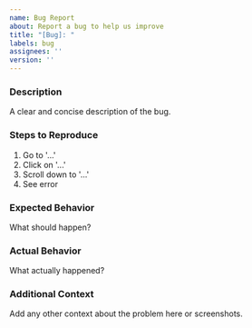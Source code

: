```yaml
---
name: Bug Report
about: Report a bug to help us improve
title: "[Bug]: "
labels: bug
assignees: ''
version: ''
---
```

 
### Description
A clear and concise description of the bug.
 
### Steps to Reproduce
1. Go to '...'
2. Click on '...'
3. Scroll down to '...'
4. See error
 
### Expected Behavior
What should happen?
 
### Actual Behavior
What actually happened?
 
### Additional Context
Add any other context about the problem here or screenshots.
